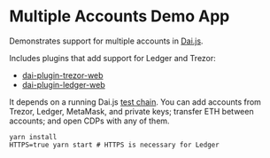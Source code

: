# Multiple Accounts Demo App

Demonstrates support for multiple accounts in [Dai.js][daijs].

Includes plugins that add support for Ledger and Trezor:
- [dai-plugin-trezor-web][trezor-plugin]
- [dai-plugin-ledger-web][ledger-plugin]

It depends on a running Dai.js [test chain][testchain]. You can add accounts
from Trezor, Ledger, MetaMask, and private keys; transfer ETH between accounts;
and open CDPs with any of them.

```shell
yarn install
HTTPS=true yarn start # HTTPS is necessary for Ledger
```

[daijs]: https://github.com/makerdao/dai.js
[testchain]: https://github.com/makerdao/testchain/tree/dai.js
[trezor-plugin]: https://github.com/makerdao/dai-plugin-trezor-web
[ledger-plugin]: https://github.com/makerdao/dai-plugin-ledger-web
